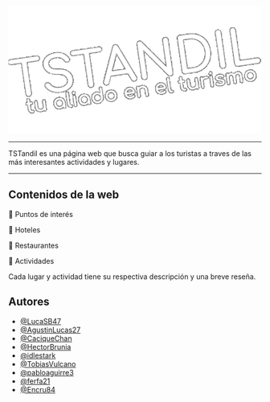 ![Logotipo de la web](imagenes/logo.png)
***

TSTandil es una página web que busca guiar a los turistas a traves de las más interesantes actividades y lugares.

***

## Contenidos de la web

 📍​ Puntos de interés

 🏨​ Hoteles
 
 🥪​ Restaurantes

 🧩​ Actividades

 Cada lugar y actividad tiene su respectiva descripción y una breve reseña.

 ## Autores

- [@LucaSB47](https://github.com/LucaSB47)
- [@AgustinLucas27](https://github.com/AgustinLucas27)
- [@CaciqueChan](https://github.com/CaciqueChan)
- [@HectorBrunia](https://github.com/HectorBrunia)
- [@idlestark](https://github.com/idlestark)
- [@TobiasVulcano](https://github.com/TobiasVulcano)
- [@pabloaguirre3](https://github.com/pabloaguirre3)
- [@ferfa21](https://github.com/ferfa21)
- [@Encru84](https://github.com/Encru84)